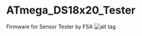 # ATmega_DS18x20_Tester
Firmware for Sensor Tester by FSA
![alt tag](http://dreamshader.bplaced.net/Images/github/main.png)


